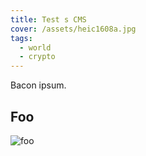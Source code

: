 ```yaml
---
title: Test s CMS
cover: /assets/heic1608a.jpg
tags:
  - world
  - crypto
---
```

Bacon ipsum.

## Foo

![foo](/assets/avatar.png)

